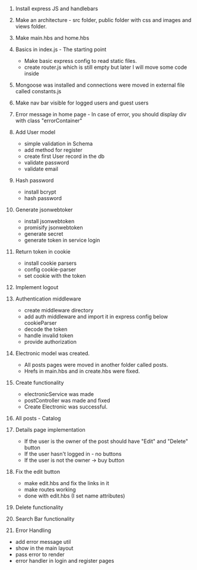 1. Install express JS and handlebars
2. Make an architecture - src folder, public folder with css and images and views folder.
3. Make main.hbs and home.hbs
4. Basics in index.js - The starting point
    - Make basic express config to read static files.
    - create router.js which is still empty but later I will move some code inside
5. Mongoose was installed and connections were moved in external file called constants.js
6. Make nav bar visible for logged users and guest users
7. Error message in home page - In case of error, you should display div with class "errorContainer"
8. Add User model
    - simple validation in Schema
    - add method for register
    - create first User record in the db
    - validate password
    - validate email
9. Hash password
    - install bcrypt
    - hash password

10. Generate jsonwebtoker
    - install jsonwebtoken
    - promisify jsonwebtoken
    - generate secret
    - generate token in service login

11. Return token in cookie
    - install cookie parsers
    - config cookie-parser
    - set cookie with the token

12. Implement logout

13. Authentication middleware
    - create middleware directory
    - add auth middleware and import it in express config below cookieParser
    - decode the token
    - handle invalid token
    - provide authorization

14. Electronic model was created.
    - All posts pages were moved in another folder called posts. 
    - Hrefs in main.hbs and in create.hbs were fixed.

15. Create functionality
    - electronicService was made
    - postController was made and fixed
    - Create Electronic was successful.

16. All posts - Catalog

17. Details page implementation
    - If the user is the owner of the post should have "Edit" and "Delete" button
    - If the user hasn't logged in - no buttons
    - If the user is not the owner -> buy button

18. Fix the edit button
    - make edit.hbs and fix the links in it
    - make routes working
    - done with edit.hbs (I set name attributes)

19. Delete functionality

20. Search Bar functionality

21. Error Handling
- add error message util
- show in the main layout
- pass error to render
- error handler in login and register pages
